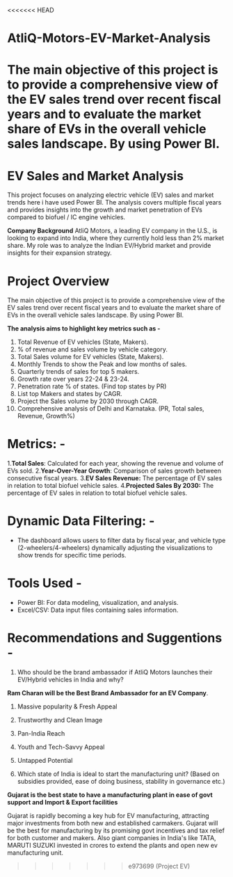 <<<<<<< HEAD
# AtliQ-Motors-EV-Market-Analysis
The main objective of this project is to provide a comprehensive view of the EV sales trend over recent fiscal years and to evaluate the market share of EVs in the overall vehicle sales landscape. By using Power BI.
=======
# EV Sales and Market Analysis

This project focuses on analyzing electric vehicle (EV) sales and market trends here i have used Power BI. The analysis covers multiple fiscal years and provides insights into the growth and market penetration of EVs compared to biofuel / IC engine vehicles.

**Company Background** 
AtliQ Motors, a leading EV company in the U.S., is looking to expand into India, where they currently hold less than 2% market share. My role was to analyze the Indian EV/Hybrid market and provide insights for their expansion strategy. 

# Project Overview
The main objective of this project is to provide a comprehensive view of the EV sales trend over recent fiscal years and to evaluate the market share of EVs in the overall vehicle sales landscape. By using Power BI. 

**The analysis aims to highlight key metrics such as -**
1. Total Revenue of EV vehicles (State, Makers).
2. % of revenue and sales volume by vehicle category.
3. Total Sales volume for EV vehicles (State, Makers).
4. Monthly Trends to show the Peak and low months of sales.
5. Quarterly trends of sales for top 5 makers.
6. Growth rate over years 22-24 & 23-24.
7. Penetration rate % of states. (Find top states by PR)
8. List top Makers and states by CAGR.
9. Project the Sales volume by 2030 through CAGR.
10. Comprehensive analysis of Delhi and Karnataka. (PR, Total sales, Revenue, Growth%)


# Metrics: -

 1.**Total Sales**: Calculated for each year, showing the revenue and volume of EVs sold.
 2.**Year-Over-Year Growth**: Comparison of sales growth between consecutive fiscal years.
 3.**EV Sales Revenue:** The percentage of EV sales in relation to total biofuel vehicle sales.
 4.**Projected Sales By 2030:** The percentage of EV sales in relation to total biofuel vehicle sales.

# Dynamic Data Filtering: -
  - The dashboard allows users to filter data by fiscal year, and vehicle type (2-wheelers/4-wheelers) dynamically adjusting the visualizations to show trends for specific time periods.

# Tools Used -
  - Power BI: For data modeling, visualization, and analysis.
  - Excel/CSV: Data input files containing sales information.


# Recommendations and Suggentions -

1. Who should be the brand ambassador if AtliQ Motors launches their EV/Hybrid vehicles in India and why? 

**Ram Charan will be the Best Brand Ambassador for an EV Company**.

   1. Massive popularity & Fresh Appeal
   2. Trustworthy and Clean Image
   3. Pan-India Reach
   4. Youth and Tech-Savvy Appeal
   5. Untapped Potential

2. Which state of India is ideal to start the manufacturing unit? (Based on subsidies provided, ease of doing business, stability in governance etc.)

**Gujarat is the best state to have a manufacturing plant in ease of govt support and Import & Export facilities**

Gujarat is rapidly becoming a key hub for EV manufacturing, attracting major investments from both new and established carmakers. Gujarat will be the best for manufacturing by its promising govt incentives and tax relief for both customer and makers. Also giant companies in India's like TATA, MARUTI SUZUKI invested in crores to extend the plants and open new ev manufacturing unit.


   
>>>>>>> e973699 (Project EV)
